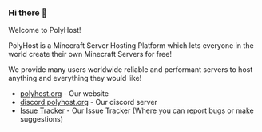 ### Hi there 👋

Welcome to PolyHost!

PolyHost is a Minecraft Server Hosting Platform which lets everyone in the world create their own Minecraft Servers for free!

We provide many users worldwide reliable and performant servers to host anything and everything they would like!


 * [polyhost.org](https://polyhost.org) - Our website
 * [discord.polyhost.org](https://discord.gg/eCQh5Sk2Db) - Our discord server
 * [Issue Tracker](https://github.com/PolyHosting/polyhost#readme) - Our Issue Tracker (Where you can report bugs or make suggestions)
